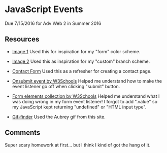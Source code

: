 # JavaScript Events
Due 7/15/2016 for Adv Web 2 in Summer 2016

## Resources

* [Image 1](http://digitalsynopsis.com/wp-content/uploads/2016/01/minimal-web-color-palettes-combination-hex-code-1.png) Used this for inspiration for my "form" color scheme.

* [Image 2](http://digitalsynopsis.com/wp-content/uploads/2016/01/minimal-web-color-palettes-combination-hex-code-3.png) Used this as inspiration for my "custom" branch scheme.

* [Contact Form](http://tangledindesign.com/how-to-create-a-contact-form-using-html5-css3-and-php/) Used this as a refresher for creating a contact page.

* [Onsubmit event by W3Schools](http://www.w3schools.com/jsref/event_onsubmit.asp) Helped me understand how to make the event listener go off when clicking "submit" button.

* [Form elements collection by W3Schools](http://www.w3schools.com/jsref/coll_form_elements.asp) Helped me understand what I was doing wrong in my form event listener! I forgot to add ".value" so my JavaScript kept returning "undefined" or "HTML input type".

* [Gif-finder](http://gif-finder.com/aubrey-plaza-annoyed-no/) Used the Aubrey gif from this site.

## Comments

Super scary homework at first... but I think I kind of got the hang of it.
